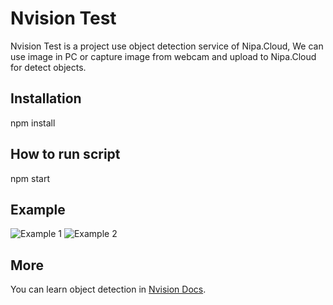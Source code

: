 # Nvision Test
Nvision Test is a project use object detection service of Nipa.Cloud, We can use image in PC or capture image from webcam and upload to Nipa.Cloud for detect objects.
## Installation
npm install
## How to run script
npm start
## Example
![Example 1](https://i.ibb.co/h87xrhz/result1.jpg)
![Example 2](https://i.ibb.co/r411W3X/result2.jpg)
## More
You can learn object detection in [Nvision Docs](https://docs.nvision.nipa.cloud/how-to-guides/detect-objects).